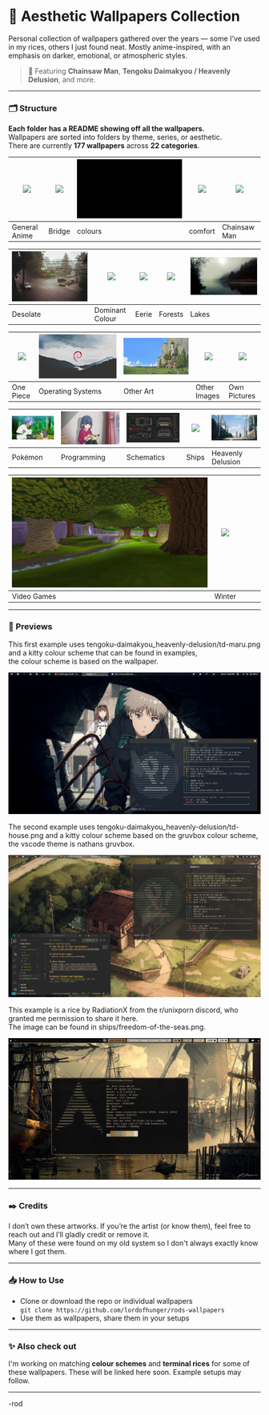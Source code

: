# 🎴 Aesthetic Wallpapers Collection

Personal collection of wallpapers gathered over the years — some I've used in my rices, others I just found neat. Mostly anime-inspired, with an emphasis on darker, emotional, or atmospheric styles.

> 🌌 Featuring **Chainsaw Man**, **Tengoku Daimakyou / Heavenly Delusion**, and more.

---

### 🗂️ Structure
**Each folder has a README showing off all the wallpapers.**  
Wallpapers are sorted into folders by theme, series, or aesthetic.  
There are currently **177 wallpapers** across **22 categories**.  

| ![](anime-in-general/.png) | ![](bridges/bridge.png) | ![](colours/black.png) | ![](comfort/1716875710692339.png) | ![](csm/csm-power-denji.png) |
|-------------------------|-------------------------|-------------------------|-------------------------|-------------------------|
| General Anime           | Bridge                  | colours                 | comfort                 | Chainsaw Man            |

| ![](desolate/1716875580662680.png) | ![](dominant-colour/1722809126862851.png) | ![](eerie/1716875655488192.png) | ![](forests/forest-2.png)  | ![](lakes/1738047868256462.png) |
|-------------------------|-------------------------|-------------------------|--------------------------|---------------------------|
| Desolate                | Dominant Colour         | Eerie                   | Forests                  | Lakes                     |

| ![](one-piece/op-1.png) | ![](operating-systems/debian2.png) | ![](other-art/cliffside-town.png) | ![](other-images/ibm-store.png) | ![](own-pictures/wales-2.png) |
|---------------------------|---------------------------|---------------------------|---------------------------|---------------------------|
| One Piece                 | Operating Systems         | Other Art                 | Other Images              | Own Pictures              |

| ![](pokemon/james-morpeko.png) | ![](programming/rust-girl.png) | ![](schematics/schematics-1.png) | ![](ships/ship.png) | ![](tengoku-daimakyou_heavenly-delusion/td-daytime.png) |
|---------------------------|---------------------------|---------------------------|---------------------------|---------------------------|
| Pokémon                 | Programming                 | Schematics                 | Ships                 | Heavenly Delusion                 |

| ![](video-games/game-forest.png) | ![](winter/1749758970654492.png) | |  |  |
|---------------------------|---------------------------|---------------------------|---------------------------|---------------------------|
| Video Games                 | Winter                 |             |            |               |


---

### 🧩 Previews

This first example uses tengoku-daimakyou_heavenly-delusion/td-maru.png and a kitty colour scheme that can be found in examples,<br>
the colour scheme is based on the wallpaper.

<img src="examples/td-maru-example.png" alt="Example using td-maru and special kitty theme."/>

The second example uses tengoku-daimakyou_heavenly-delusion/td-house.png and a kitty colour scheme based on the gruvbox colour scheme,<br>
the vscode theme is nathans gruvbox.

<img src="examples/td-house-example.png" alt="Example using td-house and special kitty theme."/>  

This example is a rice by RadiationX from the r/unixporn discord, who granted me permission to share it here.  
The image can be found in ships/freedom-of-the-seas.png.  

<img src="examples/RadiationX-rice.png" alt="Example using freedom-of-the-seas in Arch Linux, by RadiationX."/> 

---

### ✒️ Credits

I don’t own these artworks. If you’re the artist (or know them), feel free to reach out and I’ll gladly credit or remove it.  
Many of these were found on my old system so I don't always exactly know where I got them.

---

### 📥 How to Use

- Clone or download the repo or individual wallpapers  
	`git clone https://github.com/lordofhunger/rods-wallpapers`  
- Use them as wallpapers, share them in your setups

---

### ✨ Also check out

I'm working on matching **colour schemes** and **terminal rices** for some of these wallpapers. These will be linked here soon. Example setups may follow.

---

-rod

